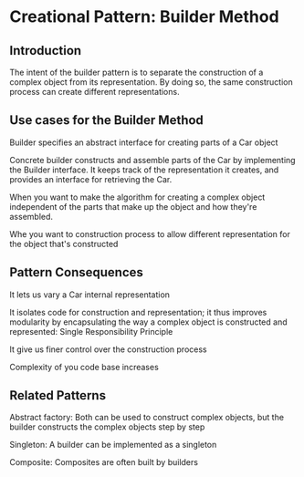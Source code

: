 # Creational Pattern: Builder Method

## Introduction
The intent of the builder pattern is to separate the construction of a complex object from its representation.
By doing so, the same construction process can create different representations.

## Use cases for the Builder Method
Builder specifies an abstract interface for creating parts of a Car object

Concrete builder constructs and assemble parts of the Car by implementing the Builder interface.
It keeps track of the representation it creates, and provides an interface for retrieving the Car.

When you want to make the algorithm for creating a complex object independent of the parts that
make up the object and how they're assembled.

Whe you want to construction process to allow different representation for the object that's constructed

## Pattern Consequences
It lets us vary a Car internal representation

It isolates code for construction and representation;
it thus improves modularity by encapsulating the way a complex object is constructed and represented: Single Responsibility Principle

It give us finer control over the construction process

Complexity of you code base increases

## Related Patterns
Abstract factory: Both can be used to construct complex objects, but the builder constructs the complex objects step by step

Singleton: A builder can be implemented as a singleton

Composite: Composites are often built by builders